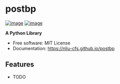 # postbp


[![image](https://img.shields.io/pypi/v/postbp.svg)](https://pypi.python.org/pypi/postbp)
[![image](https://img.shields.io/conda/vn/conda-forge/postbp.svg)](https://anaconda.org/conda-forge/postbp)


**A Python Library**


-   Free software: MIT License
-   Documentation: https://nliu-cfs.github.io/postbp
    

## Features

-   TODO
